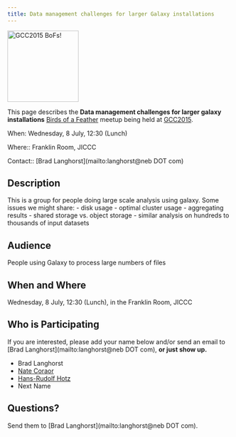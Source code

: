 ```yaml
---
title: Data management challenges for larger Galaxy installations
---
```

<slot name="/events/gcc2015/header" />

<div class='left'><a href='/events/gcc2015/bofs/'><img src="/src/images/logos/GCC2015BoFs300.png" alt="GCC2015 BoFs!" width="160" /></a></div>

This page describes the **Data management challenges for larger galaxy installations** [Birds of a Feather](/events/gcc2015/bofs/) meetup being held at [GCC2015](http://gcc2015.tsl.ac.uk/).

When: Wednesday, 8 July, 12:30 (Lunch)

Where:: Franklin Room, JICCC

Contact:: [Brad Langhorst](mailto:langhorst@neb DOT com)


## Description

This is a group for people doing large scale analysis using galaxy. Some issues we might share: - disk usage - optimal cluster usage - aggregating results - shared storage vs. object storage - similar analysis on hundreds to thousands of input datasets

## Audience

People using Galaxy to process large numbers of files

## When and Where

Wednesday, 8 July, 12:30 (Lunch), in the Franklin Room, JICCC

## Who is Participating

If you are interested, please add your name below and/or send an email to [Brad Langhorst](mailto:langhorst@neb DOT com), **or just show up.**

* Brad Langhorst
* [Nate Coraor](/people/nate/)
* [Hans-Rudolf Hotz](/people/hansrudolf-hotz/)
* Next Name

## Questions?

Send them to [Brad Langhorst](mailto:langhorst@neb DOT com).
